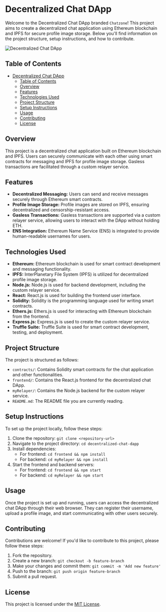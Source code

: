 # Decentralized Chat DApp

Welcome to the Decentralized Chat DApp branded `Chatzone`! This project aims to create a decentralized chat application using Ethereum blockchain and IPFS for secure profile image storage. Below you'll find information on the project structure, setup instructions, and how to contribute.

![Decentralized Chat DApp](https://github.com/your-username/your-repository/blob/main/assets/chat-app-screenshot.png)


## Table of Contents

- [Decentralized Chat DApp](#decentralized-chat-dapp)
  - [Table of Contents](#table-of-contents)
  - [Overview](#overview)
  - [Features](#features)
  - [Technologies Used](#technologies-used)
  - [Project Structure](#project-structure)
  - [Setup Instructions](#setup-instructions)
  - [Usage](#usage)
  - [Contributing](#contributing)
  - [License](#license)

## Overview

This project is a decentralized chat application built on Ethereum blockchain and IPFS. Users can securely communicate with each other using smart contracts for messaging and IPFS for profile image storage. Gasless transactions are facilitated through a custom relayer service.

## Features

- **Decentralized Messaging:** Users can send and receive messages securely through Ethereum smart contracts.
- **Profile Image Storage:** Profile images are stored on IPFS, ensuring decentralized and censorship-resistant access.
- **Gasless Transactions:** Gasless transactions are supported via a custom relayer service, allowing users to interact with the DApp without holding ETH.
- **ENS Integration:** Ethereum Name Service (ENS) is integrated to provide human-readable usernames for users.

## Technologies Used

- **Ethereum:** Ethereum blockchain is used for smart contract development and messaging functionality.
- **IPFS:** InterPlanetary File System (IPFS) is utilized for decentralized profile image storage.
- **Node.js:** Node.js is used for backend development, including the custom relayer service.
- **React:** React.js is used for building the frontend user interface.
- **Solidity:** Solidity is the programming language used for writing smart contracts.
- **Ethers.js:** Ethers.js is used for interacting with Ethereum blockchain from the frontend.
- **Express.js:** Express.js is used to create the custom relayer service.
- **Truffle Suite:** Truffle Suite is used for smart contract development, testing, and deployment.

## Project Structure

The project is structured as follows:

- `contracts/`: Contains Solidity smart contracts for the chat application and other functionalities.
- `frontend/`: Contains the React.js frontend for the decentralized chat DApp.
- `myRelayer/`: Contains the Node.js backend for the custom relayer service.
- `README.md`: The README file you are currently reading.

## Setup Instructions

To set up the project locally, follow these steps:

1. Clone the repository: `git clone <repository-url>`
2. Navigate to the project directory: `cd decentralized-chat-dapp`
3. Install dependencies:
   - For frontend: `cd frontend && npm install`
   - For backend: `cd myRelayer && npm install`
4. Start the frontend and backend servers:
   - For frontend: `cd frontend && npm start`
   - For backend: `cd myRelayer && npm start`

## Usage

Once the project is set up and running, users can access the decentralized chat DApp through their web browser. They can register their username, upload a profile image, and start communicating with other users securely.

## Contributing

Contributions are welcome! If you'd like to contribute to this project, please follow these steps:

1. Fork the repository.
2. Create a new branch: `git checkout -b feature-branch`
3. Make your changes and commit them: `git commit -m 'Add new feature'`
4. Push to the branch: `git push origin feature-branch`
5. Submit a pull request.

## License

This project is licensed under the [MIT License](LICENSE).

